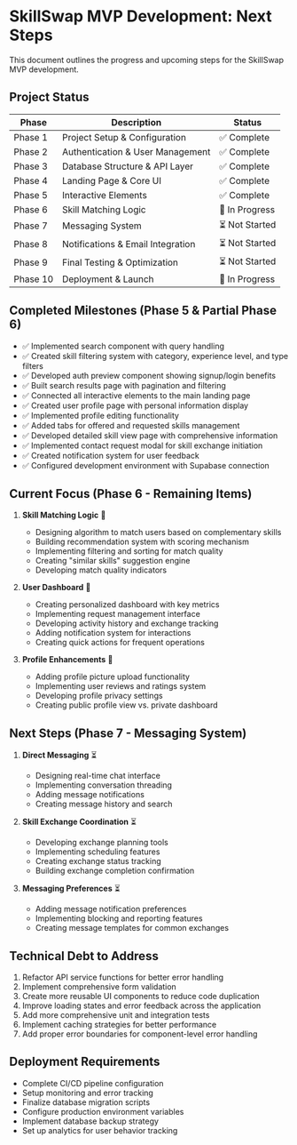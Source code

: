 # SkillSwap MVP Development: Next Steps

This document outlines the progress and upcoming steps for the SkillSwap MVP development.

## Project Status

| Phase | Description | Status | 
|-------|------------|--------|
| Phase 1 | Project Setup & Configuration | ✅ Complete |
| Phase 2 | Authentication & User Management | ✅ Complete |
| Phase 3 | Database Structure & API Layer | ✅ Complete |
| Phase 4 | Landing Page & Core UI | ✅ Complete |
| Phase 5 | Interactive Elements | ✅ Complete |
| Phase 6 | Skill Matching Logic | 🔄 In Progress |
| Phase 7 | Messaging System | ⏳ Not Started |
| Phase 8 | Notifications & Email Integration | ⏳ Not Started |
| Phase 9 | Final Testing & Optimization | ⏳ Not Started |
| Phase 10 | Deployment & Launch | 🔄 In Progress |

## Completed Milestones (Phase 5 & Partial Phase 6)

- ✅ Implemented search component with query handling
- ✅ Created skill filtering system with category, experience level, and type filters
- ✅ Developed auth preview component showing signup/login benefits
- ✅ Built search results page with pagination and filtering
- ✅ Connected all interactive elements to the main landing page
- ✅ Created user profile page with personal information display
- ✅ Implemented profile editing functionality
- ✅ Added tabs for offered and requested skills management
- ✅ Developed detailed skill view page with comprehensive information
- ✅ Implemented contact request modal for skill exchange initiation
- ✅ Created notification system for user feedback
- ✅ Configured development environment with Supabase connection

## Current Focus (Phase 6 - Remaining Items)

1. **Skill Matching Logic** 🔄
   - Designing algorithm to match users based on complementary skills
   - Building recommendation system with scoring mechanism
   - Implementing filtering and sorting for match quality
   - Creating "similar skills" suggestion engine
   - Developing match quality indicators

2. **User Dashboard** 🔄
   - Creating personalized dashboard with key metrics
   - Implementing request management interface
   - Developing activity history and exchange tracking
   - Adding notification system for interactions
   - Creating quick actions for frequent operations

3. **Profile Enhancements** 🔄
   - Adding profile picture upload functionality
   - Implementing user reviews and ratings system
   - Developing profile privacy settings
   - Creating public profile view vs. private dashboard

## Next Steps (Phase 7 - Messaging System)

1. **Direct Messaging** ⏳
   - Designing real-time chat interface
   - Implementing conversation threading
   - Adding message notifications
   - Creating message history and search

2. **Skill Exchange Coordination** ⏳
   - Developing exchange planning tools
   - Implementing scheduling features
   - Creating exchange status tracking
   - Building exchange completion confirmation

3. **Messaging Preferences** ⏳
   - Adding message notification preferences
   - Implementing blocking and reporting features
   - Creating message templates for common exchanges

## Technical Debt to Address

1. Refactor API service functions for better error handling
2. Implement comprehensive form validation
3. Create more reusable UI components to reduce code duplication
4. Improve loading states and error feedback across the application
5. Add more comprehensive unit and integration tests
6. Implement caching strategies for better performance
7. Add proper error boundaries for component-level error handling

## Deployment Requirements

- Complete CI/CD pipeline configuration
- Setup monitoring and error tracking
- Finalize database migration scripts
- Configure production environment variables
- Implement database backup strategy
- Set up analytics for user behavior tracking
